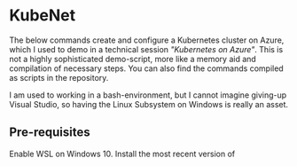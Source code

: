 # KubeNet
The below commands create and configure a Kubernetes cluster on Azure, which I used to demo in a technical 
session _"Kubernetes on Azure"_. This is not a highly sophisticated demo-script, more like a memory aid and compilation 
of necessary steps. You can also find the commands compiled as scripts in the repository. 

I am used to working in a bash-environment, 
but I cannot imagine giving-up Visual Studio, so having the Linux Subsystem on Windows is really an asset. 

## Pre-requisites

Enable WSL on Windows 10. Install the most recent version of 
